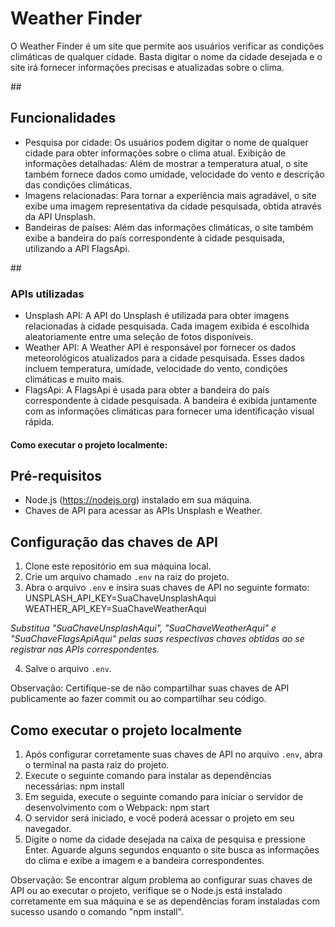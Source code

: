 <h1>Weather Finder</h1>
<p>O Weather Finder é um site que permite aos usuários verificar as condições climáticas de qualquer cidade. Basta digitar o nome da cidade desejada e o site irá fornecer informações precisas e atualizadas sobre o clima.</p>

##<h2>Funcionalidades</h2>

+ Pesquisa por cidade: Os usuários podem digitar o nome de qualquer cidade para obter informações sobre o clima atual.
Exibição de informações detalhadas: Além de mostrar a temperatura atual, o site também fornece dados como umidade, velocidade do vento e descrição das condições climáticas.
+ Imagens relacionadas: Para tornar a experiência mais agradável, o site exibe uma imagem representativa da cidade pesquisada, obtida através da API Unsplash.
+ Bandeiras de países: Além das informações climáticas, o site também exibe a bandeira do país correspondente à cidade pesquisada, utilizando a API FlagsApi.
  
##<h3>APIs utilizadas</h3>
+ Unsplash API: A API do Unsplash é utilizada para obter imagens relacionadas à cidade pesquisada. Cada imagem exibida é escolhida aleatoriamente entre uma seleção de fotos disponíveis.
+ Weather API: A Weather API é responsável por fornecer os dados meteorológicos atualizados para a cidade pesquisada. Esses dados incluem temperatura, umidade, velocidade do vento, condições climáticas e muito mais.
+ FlagsApi: A FlagsApi é usada para obter a bandeira do país correspondente à cidade pesquisada. A bandeira é exibida juntamente com as informações climáticas para fornecer uma identificação visual rápida.
  
<h4>Como executar o projeto localmente:</h4>

## Pré-requisitos

- Node.js (https://nodejs.org) instalado em sua máquina.
- Chaves de API para acessar as APIs Unsplash e Weather.
## Configuração das chaves de API

1. Clone este repositório em sua máquina local.
2. Crie um arquivo chamado `.env` na raiz do projeto.
3. Abra o arquivo `.env` e insira suas chaves de API no seguinte formato:
  UNSPLASH_API_KEY=SuaChaveUnsplashAqui
  WEATHER_API_KEY=SuaChaveWeatherAqui
  <p><i>Substitua "SuaChaveUnsplashAqui", "SuaChaveWeatherAqui" e "SuaChaveFlagsApiAqui" pelas suas respectivas chaves obtidas ao se registrar nas APIs correspondentes.</i><p>

4. Salve o arquivo `.env`.

Observação: Certifique-se de não compartilhar suas chaves de API publicamente ao fazer commit ou ao compartilhar seu código.

## Como executar o projeto localmente

1. Após configurar corretamente suas chaves de API no arquivo `.env`, abra o terminal na pasta raiz do projeto.
2. Execute o seguinte comando para instalar as dependências necessárias:
   npm install
3. Em seguida, execute o seguinte comando para iniciar o servidor de desenvolvimento com o Webpack:
   npm start
4. O servidor será iniciado, e você poderá acessar o projeto em seu navegador.
5. Digite o nome da cidade desejada na caixa de pesquisa e pressione Enter. Aguarde alguns segundos enquanto o site busca as informações do clima e exibe a imagem e a bandeira correspondentes.

Observação: Se encontrar algum problema ao configurar suas chaves de API ou ao executar o projeto, verifique se o Node.js está instalado corretamente em sua máquina e se as dependências foram instaladas com sucesso usando o comando "npm install".
